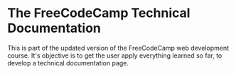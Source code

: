 # The FreeCodeCamp Technical Documentation
This is part of the updated version of the FreeCodeCamp web development course. 
It's objective is to get the user apply everything learned so far, to develop a technical documentation page.
